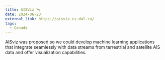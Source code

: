 ```yaml
---
title: AISViz 🛰️
date: 2024-06-23
external_link: https://aisviz.cs.dal.ca/
tags:
  - Canada
---
```


AISviz was proposed so we could develop machine learning applications that integrate seamlessly with data streams from terrestrial and satellite AIS data and offer visualization capabilities.

<!--more-->
